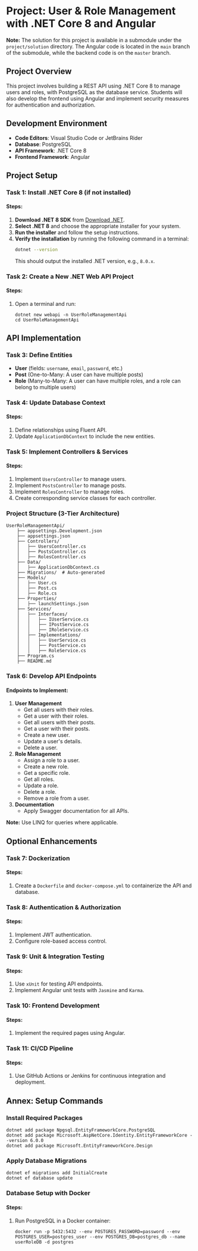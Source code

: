 # Project: User & Role Management with .NET Core 8 and Angular

**Note:** The solution for this project is available in a submodule under the `project/solution` directory. The Angular code is located in the `main` branch of the submodule, while the backend code is on the `master` branch.

## Project Overview
This project involves building a REST API using .NET Core 8 to manage users and roles, with PostgreSQL as the database service. Students will also develop the frontend using Angular and implement security measures for authentication and authorization.

## Development Environment
- **Code Editors**: Visual Studio Code or JetBrains Rider
- **Database**: PostgreSQL
- **API Framework**: .NET Core 8
- **Frontend Framework**: Angular

## Project Setup
### Task 1: Install .NET Core 8 (if not installed)
#### Steps:
1. **Download .NET 8 SDK** from [Download .NET](https://dotnet.microsoft.com/download/dotnet).
2. **Select .NET 8** and choose the appropriate installer for your system.
3. **Run the installer** and follow the setup instructions.
4. **Verify the installation** by running the following command in a terminal:
   ```bash
   dotnet --version
   ```
   This should output the installed .NET version, e.g., `8.0.x`.

### Task 2: Create a New .NET Web API Project
#### Steps:
1. Open a terminal and run:
   ```shell
   dotnet new webapi -n UserRoleManagementApi
   cd UserRoleManagementApi
   ```

## API Implementation
### Task 3: Define Entities
- **User** (fields: `username`, `email`, `password`, etc.)
- **Post** (One-to-Many: A user can have multiple posts)
- **Role** (Many-to-Many: A user can have multiple roles, and a role can belong to multiple users)

### Task 4: Update Database Context
#### Steps:
1. Define relationships using Fluent API.
2. Update `ApplicationDbContext` to include the new entities.

### Task 5: Implement Controllers & Services
#### Steps:
1. Implement `UsersController` to manage users.
2. Implement `PostsController` to manage posts.
3. Implement `RolesController` to manage roles.
4. Create corresponding service classes for each controller.

### Project Structure (3-Tier Architecture)
```shell
UserRoleManagementApi/
    ├── appsettings.Development.json
    ├── appsettings.json
    ├── Controllers/
    │   ├── UsersController.cs
    │   ├── PostsController.cs
    │   ├── RolesController.cs
    ├── Data/
    │   ├── ApplicationDbContext.cs
    ├── Migrations/  # Auto-generated
    ├── Models/
    │   ├── User.cs
    │   ├── Post.cs
    │   ├── Role.cs
    ├── Properties/
    │   ├── launchSettings.json
    ├── Services/
    │   ├── Interfaces/
    │   │   ├── IUserService.cs
    │   │   ├── IPostService.cs
    │   │   ├── IRoleService.cs
    │   ├── Implementations/
    │   │   ├── UserService.cs
    │   │   ├── PostService.cs
    │   │   ├── RoleService.cs
    ├── Program.cs
    ├── README.md
```

### Task 6: Develop API Endpoints
#### Endpoints to Implement:
1. **User Management**
   - Get all users with their roles.
   - Get a user with their roles.
   - Get all users with their posts.
   - Get a user with their posts.
   - Create a new user.
   - Update a user's details.
   - Delete a user.
2. **Role Management**
   - Assign a role to a user.
   - Create a new role.
   - Get a specific role.
   - Get all roles.
   - Update a role.
   - Delete a role.
   - Remove a role from a user.
3. **Documentation**
   - Apply Swagger documentation for all APIs.

**Note:** Use LINQ for queries where applicable.

## Optional Enhancements
### Task 7: Dockerization
#### Steps:
1. Create a `Dockerfile` and `docker-compose.yml` to containerize the API and database.

### Task 8: Authentication & Authorization
#### Steps:
1. Implement JWT authentication.
2. Configure role-based access control.

### Task 9: Unit & Integration Testing
#### Steps:
1. Use `xUnit` for testing API endpoints.
2. Implement Angular unit tests with `Jasmine` and `Karma`.

### Task 10: Frontend Development
#### Steps:
1. Implement the required pages using Angular.

### Task 11: CI/CD Pipeline
#### Steps:
1. Use GitHub Actions or Jenkins for continuous integration and deployment.

## Annex: Setup Commands
### Install Required Packages
```shell
dotnet add package Npgsql.EntityFrameworkCore.PostgreSQL
dotnet add package Microsoft.AspNetCore.Identity.EntityFrameworkCore --version 6.0.0
dotnet add package Microsoft.EntityFrameworkCore.Design
```

### Apply Database Migrations
```shell
dotnet ef migrations add InitialCreate
dotnet ef database update
```

### Database Setup with Docker
#### Steps:
1. Run PostgreSQL in a Docker container:
   ```shell
   docker run -p 5432:5432 --env POSTGRES_PASSWORD=password --env POSTGRES_USER=postgres_user --env POSTGRES_DB=postgres_db --name userRoleDB -d postgres
   ```

